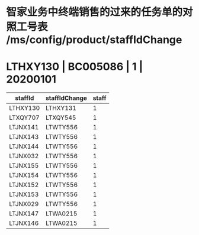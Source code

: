# 智家业务中终端销售的过来的任务单的对照工号表 /ms/config/product/staffIdChange
# LTHXY130 | BC005086 |	1 | 20200101

staffId | staffIdChange  | staff  
----------- | ---------------- | ------- 
LTHXY130 | LTHXY131 |	1 
LTXQY707 | LTXQY545 | 1 
LTJNX141 | LTWTY556 | 1 
LTJNX143 | LTWTY556 | 1 
LTJNX144 | LTWTY556 | 1 
LTJNX032 | LTWTY556 | 1 
LTJNX155 | LTWTY556 | 1 
LTJNX154 | LTWTY556 | 1 
LTJNX152 | LTWTY556 | 1 
LTJNX153 | LTWTY556 | 1 
LTJNX029 | LTWTY556 | 1 
LTJNX147 | LTWA0215 | 1 
LTJNX146 | LTWA0215 | 1 

